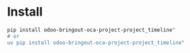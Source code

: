 # Install

```bash
pip install odoo-bringout-oca-project-project_timeline"
# or
uv pip install odoo-bringout-oca-project-project_timeline"
```
